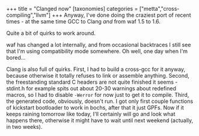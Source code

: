 +++
title = "Clanged now"
[taxonomies]
categories = ["metta","cross-compiling","llvm"]
+++
Anyway, I've done doing the craziest port of recent times - at the same time GCC to Clang _and_ from waf 1.5 to 1.6.

Quite a bit of quirks to work around.

waf has changed a lot internally, and from occasional backtraces I still see that I'm using compatibility mode somewhere. Oh well, one day when I'm bored…

Clang is also full of quirks. First, I had to build a cross-gcc for it anyway, because otherwise it totally refuses to link or assemble anything. Second, the freestanding standard C headers are not quite finished it seems - stdint.h for example spits out about 20-30 warnings about redefined macros, so I had to disable `-Werror` for now just to get it to compile. Third, the generated code, obviously, doesn't run. I got only first couple functions of kickstart bootloader to work in bochs, after that it just GPFs. Now if it keeps raining tomorrow like today, I'll certainly will go and look what happens there, otherwise it might have to wait until next weekend (actually, in two weeks).

